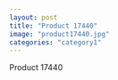 ```yaml
---
layout: post
title: "Product 17440"
image: "product17440.jpg"
categories: "category1"
---
```

Product 17440
